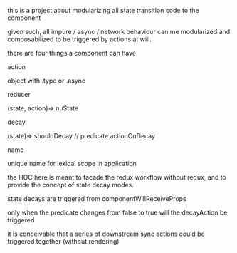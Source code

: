 this is a project about modularizing all state transition code to the component

given such, all impure / async / network behaviour can me modularized and composabilized to be triggered by actions at will.

there are four things a component can have


action

object with .type or .async


reducer

(state, action)=> nuState


decay

(state)=> shouldDecay  // predicate
actionOnDecay


name

unique name for lexical scope in application





the HOC here is meant to facade the redux workflow without redux, and to provide the concept of state decay modes.


state decays are triggered from componentWillReceiveProps

only when the predicate changes from false to true will the decayAction be triggered

it is conceivable that a series of downstream sync actions could be triggered together (without rendering)